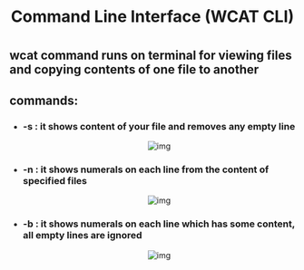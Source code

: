 <div align="center"><h1> Command Line Interface (WCAT CLI) <h1></div>

<h2>wcat command runs on terminal for viewing files and copying contents of one file to another</h2>

<h2>commands:</h2>
<ul>
  <li><h3>-s : it shows content of your file and removes any empty line</h3>
    <div align="center">
  <img src = "https://user-images.githubusercontent.com/48654802/110246361-5221df80-7f8d-11eb-9ce7-c5d53f333276.png" alt="img">
</div>

  </li>
  <li><h3>-n : it shows numerals on each line from the content of specified files</h3>
    <div align="center">
  <img src = "https://user-images.githubusercontent.com/48654802/110246635-5f8b9980-7f8e-11eb-8734-7a3a88841edf.png" alt="img">
</div>

  </li>
  
  <li><h3>-b : it shows numerals on each line which has some content, all empty lines are ignored</h3>
    <div align="center">
  <img src = "https://user-images.githubusercontent.com/48654802/110246884-71ba0780-7f8f-11eb-9225-f5e22869f6c7.png" alt="img">
</div>

  </li>
  

</ul>

